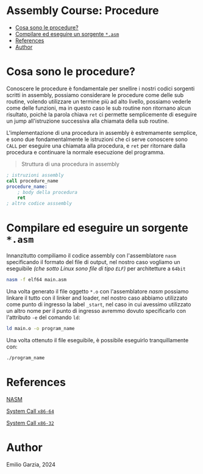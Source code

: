# Assembly Course: Procedure

- [Cosa sono le procedure?](#cosa-sono-le-procedure)
- [Compilare ed eseguire un sorgente `*.asm`](#compilare-ed-eseguire-un-sorgente-asm)
- [References](#references)
- [Author](#author)

# Cosa sono le procedure?

Conoscere le procedure è fondamentale per snellire i nostri codici sorgenti scritti in assembly, possiamo considerare le procedure come delle sub routine, volendo utilizzare un termine più ad alto livello, possiamo vederle come delle funzioni, ma in questo caso le sub routine non ritornano alcun risultato, poichè la parola chiava `ret` ci permette semplicemente di eseguire un jump all'istruzione successiva alla chiamata della sub routine.

L'implementazione di una procedura in assembly è estremamente semplice, e sono due fondamentalmente le istruzioni che ci serve conoscere sono `CALL` per eseguire una chiamata alla procedura, e `ret` per ritornare dalla procedura e continuare la normale esecuzione del programma.

> Struttura di una procedura in assembly

```nasm
; istruzioni assembly
call procedure_name
procedure_name:
    ; body della procedura
    ret
; altro codice asssembly
```

# Compilare ed eseguire un sorgente `*.asm`

Innanzitutto compiliamo il codice assembly con l'assemblatore `nasm` specificando il formato del file di output, nel nostro caso vogliamo un eseguibile *(che sotto Linux sono file di tipo `ELF`)* per architetture a `64bit`

```bash
nasm -f elf64 main.asm
```

Una volta generato il file oggetto `*.o` con l'assemblatore *nasm* possiamo linkare il tutto con il linker and loader, nel nostro caso abbiamo utilizzato come punto di ingresso la label `_start`, nel caso in cui avessimo utilizzato un altro nome per il punto di ingresso avremmo dovuto specificarlo con l'attributo `-e` del comando `ld`:

```bash
ld main.o -o program_name
```

Una volta ottenuto il file eseguibile, è possibile eseguirlo tranquillamente con:

```bash
./program_name
```
# References

[NASM](https://www.nasm.us/)

[System Call `x86-64`](https://blog.rchapman.org/posts/Linux_System_Call_Table_for_x86_64/)

[System Call `x86-32`](https://www.tutorialspoint.com/assembly_programming/assembly_system_calls.htm)

# Author

Emilio Garzia, 2024
